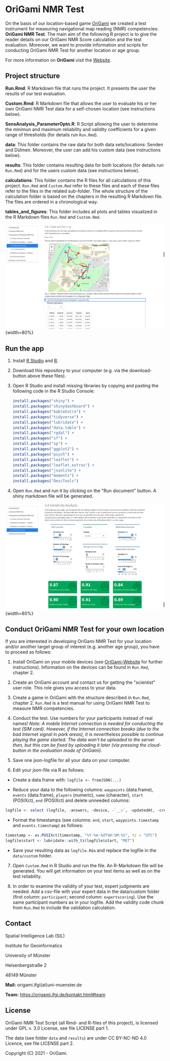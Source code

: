 # OriGami NMR Test

On the basis of our location-based game [OriGami](https://app.origami.ifgi.de) we created a test 
instrument for measuring navigational map reading (NMR) competencies: **OriGami NMR Test**. The main aim of the 
following R project is to give the reader details on our OriGami NMR Score calculation and the test evaluation. Moreover, we want to provide information and scripts for conducting OriGami NMR Test for another location or age group.

For more information on **OriGami** visit the [Website](https://origami.ifgi.de).

## Project structure

**Run.Rmd**: R Markdown file that runs the project. It presents the user the results of our test evaluation.

**Custom.Rmd**: R Markdown file that allows the user to evaluate his or her own OriGami NMR Test data for a self-chosen location (see instructions below).

**SensAnalysis_ParameterOptn.R**: R Script allowing the user to determine the minimun and maximum reliability and validity coefficients
for a given range of thresholds (for details run `Run.Rmd`).

**data**: This folder contains the raw data for both data sets/locations: Senden and Dülmen. Moreover, the user can add his custom data (see instructions below).

**results**: This folder contains resulting data for both locations (for details run `Run.Rmd`) and for the users custom data (see instructions below).

**calculations**: This folder contains the R files for all calculations of this project. `Run.Rmd` and `Custom.Rmd` refer to these files and each of these files refer to the files in the related sub-folder. The whole structure of the calculation folder is based on the chapters in the resulting R Markdown file. The files are ordered in a chronological way.

**tables_and_figures**: This folder includes all plots and tables visualized in the R Markdown files `Run.Rmd` and `Custom.Rmd`.

![_Fig. A: Snapshot of the R Markdown File generated by running the Run.Rmd-file._](README/pic1.png){width=80%}

## Run the app

1. Install [R Studio](https://www.rstudio.com) and [R](https://www.r-project.org).

2. Download this repository to your computer (e.g. via the download-button above these files).

3. Open R Studio and install missing libraries by copying and pasting the following code in the R Studio Console:
   
   ```r
   install.packages("shiny") +
   install.packages("shinydashboard") +
   install.packages("kableExtra") +
   install.packages("tidyverse") +
   install.packages("lubridate") +
   install.packages("data.table") +
   install.packages("rgdal") +
   install.packages("sf") +
   install.packages("sp") +
   install.packages("ggplot2") +
   install.packages("psych") +
   install.packages("leaflet") +
   install.packages("leaflet.extras") +
   install.packages("jsonlite") +
   install.packages("moments") + 
   install.packages("DescTools")
   ```
4. Open `Run.Rmd` and run it by clicking on the "Run document" button. A shiny markdown file will be generated.

![_Fig. B: Snapshot of the R Markdown File (Sensitivity Analysis._](README/pic2.png){width=80%}

## Conduct OriGami NMR Test for your own location

If you are interested in developing OriGami NMR Test for your location and/or another target group of interest (e.g. another age group), you have to proceed as follows:

1. Install OriGami on your mobile devices (see [OriGami-Website](https://origami.ifgi.de) for further instructions). Information on the devices can be found in `Run.Rmd`, chapter 2. 

2. Create an OriGami account and contact us for getting the "scientist" user role. This role gives you access to your data.

3. Create a game in OriGami with the structure described in `Run.Rmd`, chapter 2. `Run.Rmd` is a test manual for using OriGami NMR Test to measure NMR competencies.

4. Conduct the test. Use numbers for your participants instead of real names! _Note: A mobile Internet connection is needed for conducting the test (SIM card). However, if the Internet connection breaks (due to the bad Internet signal in park areas), it is nevertheless possible to continue playing the game started. The data won't be uploaded to the server then, but this can be fixed by uploading it later (via pressing the cloud-button in the evaluation mode of OriGami)._

5. Save one json-logfile for all your data on your computer.

6. Edit your json-file via R as follows:

- Create a data.frame with: `logfile <- fromJSON(...)`

- Reduce your data to the following columns: `waypoints` (data.frame), `events` (data.frame), `players` (numeric), `name` (character), `start` (POSIXct), `end` (POSIXct) and delete unneeded columns:

```r
logfile <- select (logfile, -answers, -device, -`__v`, -updatedAt, -createdAt, -game, -playersCount, -`_id`)
```

- Format the timestamps (see columns: `end`, `start`, `waypoints.timestamp` and `events.timestamp`) as follows:

```r
timestamp <- as.POSIXct(timestamp, "%Y-%m-%dT%H:%M:%S", tz = "UTC")
logfile$start <- lubridate::with_tz(logfile$start, "MET")
```

- Save your resulting data as `logfile.Rda` and replace the logfile in the `data/custom` folder.

7. Open `Custom.Rmd` in R Studio and run the file. An R-Markdown file will be generated. You will get information on your test items as well as on the test reliability.

8. In order to examine the validity of your test, expert judgments are needed. Add a csv-file with your expert data in the data/custom folder (first column: `participant`; second column: `expertscoring`). Use the same participant numbers as in your logfile. Add the validity code chunk from `Run.Rmd` to include the validation calculation.

## Contact

Spatial Intelligence Lab (SIL)

Institute for Geoinformatics

University of Münster

Heisenbergstraße 2

48149 Münster

**Mail:** origami.ifgi(at)uni-muenster.de

**Team:** https://origami.ifgi.de/kontakt.html#team

## License

OriGami NMR Test Script (all Rmd- and R-files of this project), is licensed under GPL v. 3.0 License, see file LICENSE part 1.

The data (see folder `data` and `results`) are under CC BY-NC-ND 4.0 Licence, see file LICENSE part 2.

Copyright (C) 2021 - OriGami.
